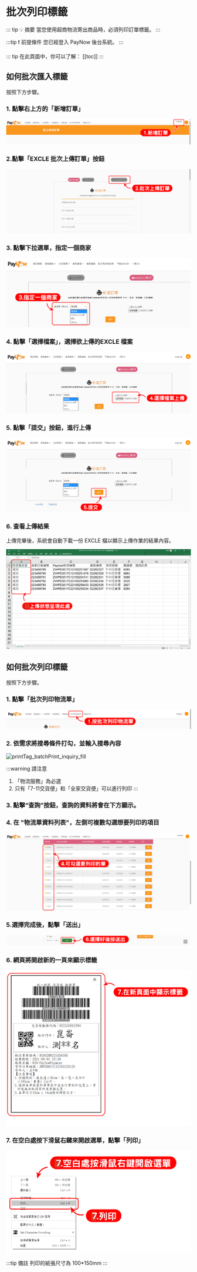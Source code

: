 # 批次列印標籤

::: tip 💡 摘要
當您使用超商物流寄出商品時，必須列印訂單標籤。
:::

:::tip ❗ 前提條件
您已經登入 PayNow 後台系統。
:::

::: tip 在此頁面中，你可以了解：
[[toc]]
:::

## 如何批次匯入標籤

按照下方步驟。

### 1. 點擊右上方的「新增訂單」

![printTag_addOrder_click](./images/print-tag/printTag_addOrder_click.png)

### 2.點擊「EXCLE 批次上傳訂單」按鈕

![printTag_addOrderUploadExcel_click](./images/print-tag/printTag_addOrderUploadExcel_click.png)

### 3. 點擊下拉選單，指定一個商家

![printTag_addOrderChooseStore_dropdown_click](./images/print-tag/printTag_addOrderChooseStore_dropdown_click.png)

### 4. 點擊「選擇檔案」，選擇欲上傳的EXCLE 檔案

![printTag_addOrderUploadExcel_button_click](./images/print-tag/printTag_addOrderUploadExcel_button_click.png)

### 5. 點擊「提交」按鈕，進行上傳

![printTag_addOrderUploadExcel_submit_click](./images/print-tag/printTag_addOrderUploadExcel_submit_click.png)

### 6. 查看上傳結果
上傳完畢後，系統會自動下載一份 EXCLE 檔以顯示上傳作業的結果內容。

![printTag_addOrderUploadExcel_sheet_view](./images/print-tag/printTag_addOrderUploadExcel_sheet_view.png)

## 如何批次列印標籤

按照下方步驟。

### 1. 點擊「批次列印物流單」

![printTag_batchPrint_click](./images/print-tag/printTag_batchPrint_click.png)

### 2. 依需求將搜尋條件打勾，並輸入搜尋內容

![printTag_batchPrint_inquiry_fill](printTag_batchPrint_inquiry_fill)

:::warning 請注意
1. 「物流服務」為必選
2. 只有「7-11交貨便」和「全家交貨便」可以進行列印
:::

### 3. 點擊“查詢”按鈕，查詢的資料將會在下方顯示。

### 4. 在 "物流單資料列表"，左側可複數勾選想要列印的項目

![printTag_batchPrint_list_toggle](./images/print-tag/printTag_batchPrint_list_toggle.png)

### 5.選擇完成後，點擊「送出」

![printTag_batchPrint_list_submit_click](./images/print-tag/printTag_batchPrint_list_submit_click.png)

### 6. 網頁將開啟新的一頁來顯示標籤

![printTag_tag_view](./images/print-tag/printTag_tag_view.png)

### 7. 在空白處按下滑鼠右鍵來開啟選單，點擊「列印」

![printTag_print_click](./images/print-tag/printTag_print_click.png)

:::tip 備註
列印的紙張尺寸為 100*150mm
:::